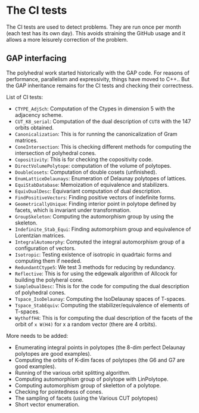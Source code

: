 The CI tests
============

The CI tests are used to detect problems. They are run once per month
(each test has its own day). This avoids straining the GitHub usage
and it allows a more leisurely correction of the problem.

GAP interfacing
---------------

The polyhedral work started historically with the GAP code.
For reasons of performance, parallelism and expressivity,
things have moved to C++.. But the GAP inheritance remains
for the CI tests and checking their correctness.

List of CI tests:
* `CTYPE_AdjSch`: Computation of the Ctypes in dimension 5 with the adjacency scheme.
* `CUT_K8_serial`: Computation of the dual description of `CUT8` with the 147 orbits obtained.
* `Canonicalization`: This is for running the canonicalization of Gram
matrices.
* `ConeIntersection`: This is checking different methods for computing the
intersection of polyhedral cones.
* `Copositivity`: This is for checking the copositivity code.
* `DirectVolumePolytope`: computation of the volume of polytopes.
* `DoubleCosets`: Computation of double cosets (unfinished).
* `EnumLatticeDelaunays`: Enumeration of Delaunay polytopes of lattices.
* `EquiStabDatabase`: Memoization of equivalence and stabilizers.
* `EquivDualDesc`: Equivariant computation of dual description.
* `FindPositiveVectors`: Finding positive vectors of indefinite forms.
* `GeometricallyUnique`: Finding interior point in polytope defined by facets,
which is invariant under transformation.
* `GroupSkeleton`: Computing the automorphism group by using the skeleton.
* `Indefinite_Stab_Equi`: Finding automorphism group and equivalence of Lorentzian
matrices.
* `IntegralAutomorphy`: Computed the integral automorphism group of a
configuration of vectors.
* `Isotropic`: Testing existence of isotropic in quadrtaic forms and computing them
if needed.
* `RedundantCtype5`: We test 3 methods for reducing by redundancy.
* `Reflective`: This is for using the edgewalk algorithm of Allcock for
building the polyheral cone.
* `SimpleDualDesc`: This is for the code for computing the dual description
of polyhedral cones.
* `Tspace_IsoDelaunay`: Computing the IsoDelaunay spaces of T-spaces.
* `Tspace_StabEquiv`: Computing the stabilizer/equivalence of elements of T-spaces.
* `WythoffH4`: This is for computing the dual description of the facets of
the orbit of `x W(H4)` for x a random vector (there are 4 orbits).

More needs to be added:
* Enumerating integral points in polytopes (the 8-dim perfect Delaunay polytopes
are good examples).
* Computing the orbits of K-dim faces of polytopes (the G6 and G7 are good examples).
* Running of the various orbit splitting algorithm.
* Computing automorphism group of polytope with LinPolytope.
* Computing automorphism group of skeletton of a polytope.
* Checking for pointedness of cones.
* The sampling of facets (using the Various CUT polytopes)
* Short vector enumeration.
